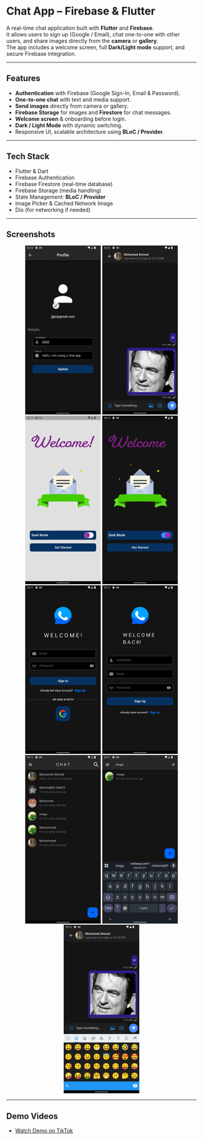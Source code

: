 # Chat App – Firebase & Flutter

A real-time chat application built with **Flutter** and **Firebase**.  
It allows users to sign up (Google / Email), chat one-to-one with other users, and share images directly from the **camera** or **gallery**.  
The app includes a welcome screen, full **Dark/Light mode** support, and secure Firebase integration.

---

## Features

- **Authentication** with Firebase (Google Sign-In, Email & Password).
- **One-to-one chat** with text and media support.
- **Send images** directly from camera or gallery.
- **Firebase Storage** for images and **Firestore** for chat messages.
- **Welcome screen** & onboarding before login.
- **Dark / Light Mode** with dynamic switching.
- Responsive UI, scalable architecture using **BLoC / Provider**.

---

## Tech Stack

- Flutter & Dart
- Firebase Authentication
- Firebase Firestore (real-time database)
- Firebase Storage (media handling)
- State Management: **BLoC / Provider**
- Image Picker & Cached Network Image
- Dio (for networking if needed)

---

## Screenshots

<p align="center">
  <img src="screenshots/S1.png" width="200"/>
  <img src="screenshots/S2.png" width="200"/>
  <img src="screenshots/S3.png" width="200"/>
  <img src="screenshots/S4.png" width="200"/>
  <img src="screenshots/S5.png" width="200"/>
  <img src="screenshots/S6.png" width="200"/>
  <img src="screenshots/S7.png" width="200"/>
  <img src="screenshots/S8.png" width="200"/>
  <img src="screenshots/S9.png" width="200"/>
</p>

---

## Demo Videos

- [Watch Demo on TikTok](https://www.tiktok.com/@mo7amedfawzy6/video/7482023391516544264?is_from_webapp=1&sender_device=pc)
